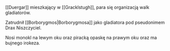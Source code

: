 [[Duergar]] mieszkający w [[Gracklstugh]], para się organizacją walk gladiatorów.

Zatrudnił [[Borborygmos|Borborygmosa]] jako gladiatora pod pseudonimem Drax Niszczyciel.

Nosi monokl na lewym oku oraz piracką opaskę na prawym oku oraz ma bujnego irokeza.